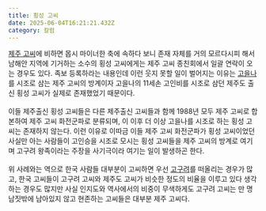 ```yaml
---
title: 횡성 고씨
date: 2025-06-04T16:21:21.432Z
category: 칼럼
---
```

<!--StartFragment-->

[제주 고씨](https://namu.wiki/w/%EC%A0%9C%EC%A3%BC%20%EA%B3%A0%EC%94%A8 "제주 고씨")에 비하면 몹시 마이너한 축에 속하다 보니 존재 자체를 거의 모르다시피 해서 남해안 지역에 기거하는 소수의 횡성 고씨에게는 제주 고씨 종친회에서 일괄 연락이 오는 경우도 있다. 족보 등록하라는 내용인데 이런 웃지 못할 일이 벌어지는 이유는 [고을나](https://namu.wiki/w/%EA%B3%A0%EC%9D%84%EB%82%98 "고을나")를 시조로 삼는 제주 고씨의 방계이자 고을나의 11세손 고인비를 시조로 삼던 제주도 출신 횡성 고씨가 실제로 존재했었기 때문이다.\
\
이들 제주출신 횡성 고씨들은 다른 제주출신 고씨들과 함께 1988년 모두 제주 고씨로 합본하여 제주 고씨 화전군파로 분류되며, 이 이후 더 이상 고을나를 시조로 하는 횡성 고씨는 존재하지 않는다. 이런 이유로 이따금 이들 제주 고씨 화전군파가 횡성 고씨이었던 사실만 아는 사람들이 고인승을 시조로 모시는 횡성 고씨들을 제주 고씨의 방계로 여기며 고구려 왕족이라는 주장을 사기극이라 여기는 일이 발생하곤 한다.\
\
위 사례와는 역으로 한국 사람들 대부분이 고씨하면 우선 [고구려](https://namu.wiki/w/%EA%B3%A0%EA%B5%AC%EB%A0%A4 "고구려")를 떠올리는 경우가 많고, 한국 고씨들이 고구려 고씨와 제주도 고씨가 비슷한 정도의 비율을 이루고 있다 생각하는 경우도 많지만 사실 인지도와 역사에서의 비중이 무색하게도 고구려 고씨는 만 명 남짓밖에 남아있지 않고 현존하는 고씨들은 대부분 제주 고씨다.

<!--EndFragment-->